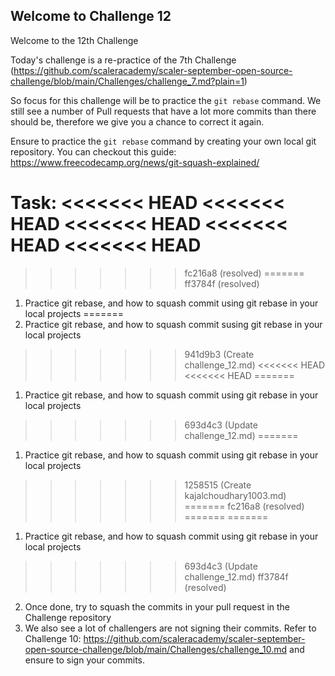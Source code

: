 ## Welcome to Challenge 12

Welcome to the 12th Challenge 

Today's challenge is a re-practice of the 7th Challenge (https://github.com/scaleracademy/scaler-september-open-source-challenge/blob/main/Challenges/challenge_7.md?plain=1)

So focus for this challenge will be to practice the ``git rebase`` command. We still see a number of Pull requests that have a lot more commits than there should be, therefore we give you a chance to correct it again. 

Ensure to practice the ``git rebase`` command by creating your own local git repository. You can checkout this guide: https://www.freecodecamp.org/news/git-squash-explained/

Task: 
<<<<<<< HEAD
<<<<<<< HEAD
<<<<<<< HEAD
<<<<<<< HEAD
<<<<<<< HEAD
=======
>>>>>>> fc216a8 (resolved)
=======
>>>>>>> ff3784f (resolved)
1. Practice git rebase, and how to squash commit using git rebase in your local projects 
=======
1. Practice git rebase, and how to squash commit susing git rebase in your local projects 
>>>>>>> 941d9b3 (Create challenge_12.md)
<<<<<<< HEAD
<<<<<<< HEAD
=======
1. Practice git rebase, and how to squash commit using git rebase in your local projects 
>>>>>>> 693d4c3 (Update challenge_12.md)
=======
1. Practice git rebase, and how to squash commit using git rebase in your local projects 
>>>>>>> 1258515 (Create kajalchoudhary1003.md)
=======
>>>>>>> fc216a8 (resolved)
=======
=======
1. Practice git rebase, and how to squash commit using git rebase in your local projects 
>>>>>>> 693d4c3 (Update challenge_12.md)
>>>>>>> ff3784f (resolved)
2. Once done, try to squash the commits in your pull request in the Challenge repository
3. We also see a lot of challengers are not signing their commits. Refer to Challenge 10: https://github.com/scaleracademy/scaler-september-open-source-challenge/blob/main/Challenges/challenge_10.md and ensure to sign your commits. 
